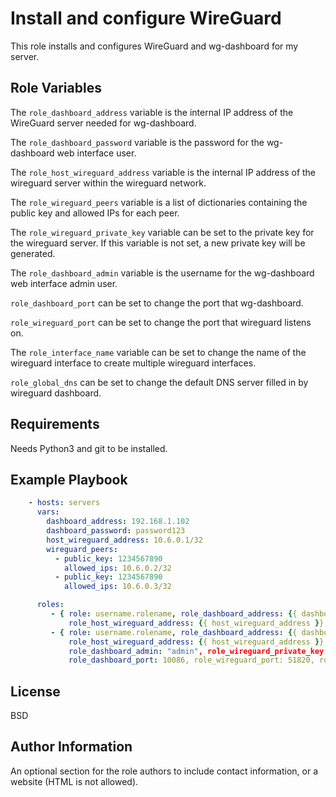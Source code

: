 Install and configure WireGuard
=========

This role installs and configures WireGuard and wg-dashboard for my server.

Role Variables
--------------

The ```role_dashboard_address``` variable is the internal IP address of the WireGuard server needed for wg-dashboard.

The ```role_dashboard_password``` variable is the password for the wg-dashboard web interface user.

The ```role_host_wireguard_address``` variable is the internal IP address of the wireguard server within the wireguard network.

The ```role_wireguard_peers``` variable is a list of dictionaries containing the public key and allowed IPs for each peer.

The ```role_wireguard_private_key``` variable can be set to the private key for the wireguard server. If this variable is not set, a new private key will be generated.

The ```role_dashboard_admin``` variable is the username for the wg-dashboard web interface admin user.

```role_dashboard_port``` can be set to change the port that wg-dashboard.

```role_wireguard_port``` can be set to change the port that wireguard listens on.

The ```role_interface_name``` variable can be set to change the name of the wireguard interface to create multiple wireguard interfaces.

```role_global_dns``` can be set to change the default DNS server filled in by wireguard dashboard.

Requirements
----------------

Needs Python3 and git to be installed.

Example Playbook
----------------

```yaml
    - hosts: servers
      vars:
        dashboard_address: 192.168.1.102
        dashboard_password: password123
        host_wireguard_address: 10.6.0.1/32
        wireguard_peers:
          - public_key: 1234567890
            allowed_ips: 10.6.0.2/32
          - public_key: 1234567890
            allowed_ips: 10.6.0.3/32

      roles:
         - { role: username.rolename, role_dashboard_address: {{ dashboard_address }}, role_dashboard_password: {{ dashboard_password }},
             role_host_wireguard_address: {{ host_wireguard_address }}, role_wireguard_peers: {{ wireguard_peers }} }
         - { role: username.rolename, role_dashboard_address: {{ dashboard_address }}, role_dashboard_password: {{ dashboard_password }},
             role_host_wireguard_address: {{ host_wireguard_address }}, role_wireguard_peers: {{ wireguard_peers }},
             role_dashboard_admin: "admin", role_wireguard_private_key: {{ wireguard_private_key }},
             role_dashboard_port: 10086, role_wireguard_port: 51820, role_interface_name: wg0, role_global_dns: 1.1.1.1 }
```

License
-------

BSD

Author Information
------------------

An optional section for the role authors to include contact information, or a website (HTML is not allowed).
